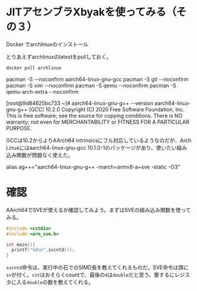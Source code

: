 # JITアセンブラXbyakを使ってみる（その３）



Docker でarchlinuxのインストール

とりあえずarchlinuxのlatestをpullしておく。

```sh
docker pull archlinux
```

pacman -S --noconfirm aarch64-linux-gnu-gcc 
pacman -S git --noconfirm
pacman -S vim --noconfirm
pacman -S qemu --noconfirm
pacman -S qemu-arch-extra --noconfirm

[root@9d84625bc733 ~]# aarch64-linux-gnu-g++ --version
aarch64-linux-gnu-g++ (GCC) 10.2.0
Copyright (C) 2020 Free Software Foundation, Inc.
This is free software; see the source for copying conditions.  There is NO
warranty; not even for MERCHANTABILITY or FITNESS FOR A PARTICULAR PURPOSE.

GCCは10.2からよりAArch64 intrinsicsにフル対応しているようなのだが、Arch Linuxにはaarch64-linux-gnu-gcc 10.1.0-1のパッケージがあり、使いたい組み込み関数が問題なく使えた。

alias ag++="aarch64-linux-gnu-g++ -march=armv8-a+sve -static -O3"

# 確認

AArch64でSVEが使えるか確認してみよう。まずはSVEの組み込み関数を使ってみる。

```cpp
#include <cstdio>
#include <arm_sve.h>

int main(){
  printf("%d\n",svcntd());
}
```

`svcntd`命令は、実行中の石でのSIMD長を教えてくれるものだ。SVE命令は頭に`sv`が付く。`cnt`はおそらくcountで、最後の`d`は`double`だと思う。要するにレジスタに入る`double`の数を教えてくれる。


